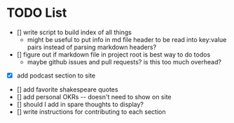 # TODO List
- [] write script to build index of all things
  - might be useful to put info in md file header to be read into key:value pairs instead of parsing markdown headers?
- [] figure out if markdown file in project root is best way to do todos
  - maybe github issues and pull requests? is this too much overhead?
- [X] add podcast section to site
- [] add favorite shakespeare quotes
- [] add personal OKRs -- doesn't need to show on site
- [] should I add in spare thoughts to display?
- [] write instructions for contributing to each section